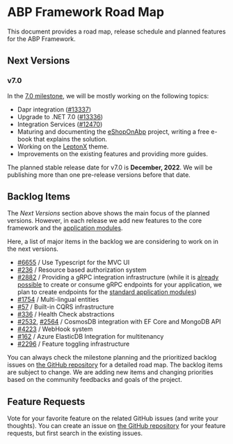 # ABP Framework Road Map

This document provides a road map, release schedule and planned features for the ABP Framework.

## Next Versions

### v7.0

In the [7.0 milestone](https://github.com/abpframework/abp/milestone/75), we will be mostly working on the following topics:

* Dapr integration ([#13337](https://github.com/abpframework/abp/issues/13337))
* Upgrade to .NET 7.0 ([#13336](https://github.com/abpframework/abp/issues/13336))
* Integration Services ([#12470](https://github.com/abpframework/abp/issues/12470))
* Maturing and documenting the [eShopOnAbp](https://github.com/abpframework/eShopOnAbp) project, writing a free e-book that explains the solution.
* Working on the [LeptonX](https://blog.abp.io/abp/LeptonX-Theme-for-ABP-Framework-Alpha-Release) theme.
* Improvements on the existing features and providing more guides.

The planned stable release date for v7.0 is **December, 2022**. We will be publishing more than one pre-release versions before that date.

## Backlog Items

The *Next Versions* section above shows the main focus of the planned versions. However, in each release we add new features to the core framework and the [application modules](Modules/Index.md).

Here, a list of major items in the backlog we are considering to work on in the next versions.

* [#6655](https://github.com/abpframework/abp/pull/6655) / Use Typescript for the MVC UI
* [#236](https://github.com/abpframework/abp/issues/236) / Resource based authorization system
* [#2882](https://github.com/abpframework/abp/issues/2882) / Providing a gRPC integration infrastructure (while it is [already possible](https://github.com/abpframework/abp-samples/tree/master/GrpcDemo) to create or consume gRPC endpoints for your application, we plan to create endpoints for the [standard application modules](https://docs.abp.io/en/abp/latest/Modules/Index))
* [#1754](https://github.com/abpframework/abp/issues/1754) / Multi-lingual entities
* [#57](https://github.com/abpframework/abp/issues/57) / Built-in CQRS infrastructure
* [#336](https://github.com/abpframework/abp/issues/336) / Health Check abstractions
* [#2532](https://github.com/abpframework/abp/issues/2532), [#2564](https://github.com/abpframework/abp/issues/2465) / CosmosDB integration with EF Core and MongoDB API
* [#4223](https://github.com/abpframework/abp/issues/4223) / WebHook system
* [#162](https://github.com/abpframework/abp/issues/162) / Azure ElasticDB Integration for multitenancy
* [#2296](https://github.com/abpframework/abp/issues/2296) / Feature toggling infrastructure

You can always check the milestone planning and the prioritized backlog issues on [the GitHub repository](https://github.com/abpframework/abp/milestones) for a detailed road map. The backlog items are subject to change. We are adding new items and changing priorities based on the community feedbacks and goals of the project.

## Feature Requests

Vote for your favorite feature on the related GitHub issues (and write your thoughts). You can create an issue on [the GitHub repository](https://github.com/abpframework/abp) for your feature requests, but first search in the existing issues.

